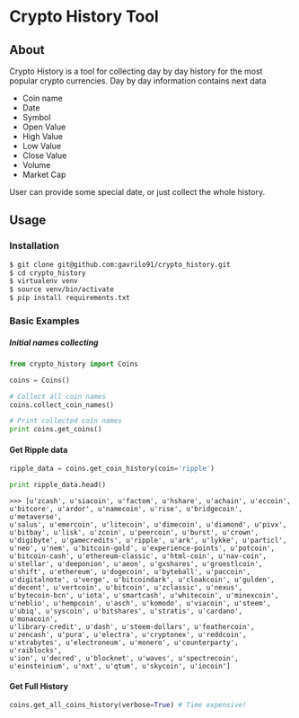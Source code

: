 # Crypto History Tool

## About

Crypto History is a tool for collecting day by day history for the most
popular crypto currencies. Day by day information contains next data

* Coin name
* Date
* Symbol
* Open Value
* High Value
* Low Value
* Close Value
* Volume
* Market Cap

User can provide some special date, or just collect the whole history.

## Usage

### Installation

```bash
$ git clone git@github.com:gavrilo91/crypto_history.git
$ cd crypto_history
$ virtualenv venv
$ source venv/bin/activate
$ pip install requirements.txt
```

### Basic Examples

##### Initial names collecting

```python
from crypto_history import Coins

coins = Coins()

# Collect all coin names
coins.collect_coin_names()

# Print collected coin names
print coins.get_coins()
```

#### Get Ripple data

```python
ripple_data = coins.get_coin_history(coin='ripple')

print ripple_data.head()
```

```console
>>> [u'zcash', u'siacoin', u'factom', u'hshare', u'achain', u'eccoin',
u'bitcore', u'ardor', u'namecoin', u'rise', u'bridgecoin', u'metaverse',
u'salus', u'emercoin', u'litecoin', u'dimecoin', u'diamond', u'pivx',
u'bitbay', u'lisk', u'zcoin', u'peercoin', u'burst', u'crown',
u'digibyte', u'gamecredits', u'ripple', u'ark', u'lykke', u'particl',
u'neo', u'nem', u'bitcoin-gold', u'experience-points', u'potcoin',
u'bitcoin-cash', u'ethereum-classic', u'html-coin', u'nav-coin',
u'stellar', u'deeponion', u'aeon', u'gxshares', u'groestlcoin',
u'shift', u'ethereum', u'dogecoin', u'byteball', u'paccoin',
u'digitalnote', u'verge', u'bitcoindark', u'cloakcoin', u'gulden',
u'decent', u'vertcoin', u'bitcoin', u'zclassic', u'nexus',
u'bytecoin-bcn', u'iota', u'smartcash', u'whitecoin', u'minexcoin',
u'neblio', u'hempcoin', u'asch', u'komodo', u'viacoin', u'steem',
u'ubiq', u'syscoin', u'bitshares', u'stratis', u'cardano', u'monacoin',
u'library-credit', u'dash', u'steem-dollars', u'feathercoin',
u'zencash', u'pura', u'electra', u'cryptonex', u'reddcoin',
u'xtrabytes', u'electroneum', u'monero', u'counterparty', u'raiblocks',
u'ion', u'decred', u'blocknet', u'waves', u'spectrecoin',
u'einsteinium', u'nxt', u'qtum', u'skycoin', u'iocoin']
```

#### Get Full History

```python
coins.get_all_coins_history(verbose=True) # Time expensive!
```